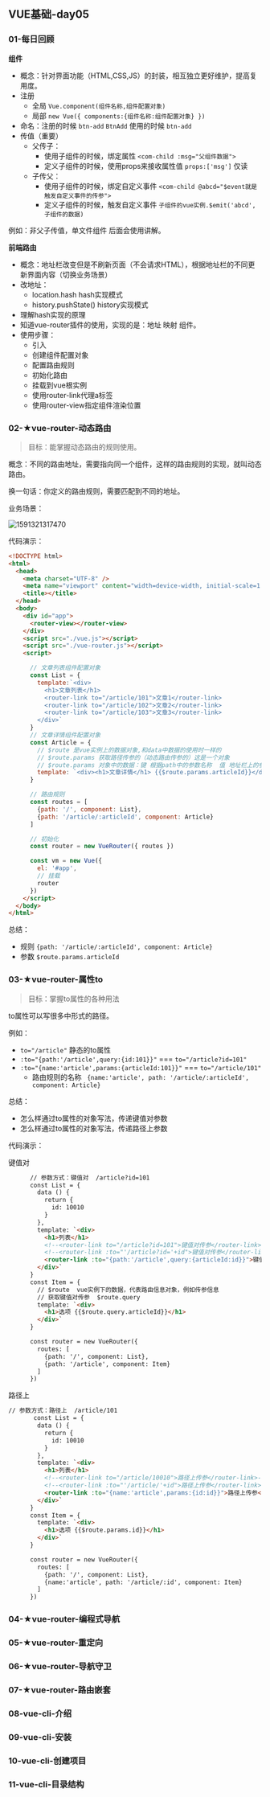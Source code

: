 ## VUE基础-day05



### 01-每日回顾

**组件**

- 概念：针对界面功能（HTML,CSS,JS）的封装，相互独立更好维护，提高复用度。
- 注册
  - 全局 `Vue.component(组件名称,组件配置对象)`
  - 局部 `new Vue({ components:{组件名称:组件配置对象} })`
- 命名：注册的时候 `btn-add`  `BtnAdd`  使用的时候 `btn-add`
- 传值（重要）
  - 父传子：
    - 使用子组件的时候，绑定属性   `<com-child :msg="父组件数据">`
    - 定义子组件的时候，使用props来接收属性值  `props:['msg']`   仅读
  - 子传父：
    - 使用子组件的时候，绑定自定义事件  `<com-child @abcd="$event就是触发自定义事件的传参">`
    - 定义子组件的时候，触发自定义事件 `子组件的vue实例.$emit('abcd',子组件的数据)`

例如：非父子传值，单文件组件  后面会使用讲解。



**前端路由**

- 概念：地址栏改变但是不刷新页面（不会请求HTML），根据地址栏的不同更新界面内容（切换业务场景）
- 改地址：
  - location.hash       hash实现模式
  - history.pushState()    history实现模式
- 理解hash实现的原理
- 知道vue-router插件的使用，实现的是：地址  映射  组件。
- 使用步骤：
  - 引入
  - 创建组件配置对象
  - 配置路由规则
  - 初始化路由
  - 挂载到vue根实例
  - 使用router-link代理a标签
  - 使用router-view指定组件渲染位置





### 02-★vue-router-动态路由

> 目标：能掌握动态路由的规则使用。

概念：不同的路由地址，需要指向同一个组件，这样的路由规则的实现，就叫动态路由。

换一句话：你定义的路由规则，需要匹配到不同的地址。

业务场景：

![1591321317470](docs/media/1591321317470.png)

代码演示：

```html
<!DOCTYPE html>
<html>
  <head>
    <meta charset="UTF-8" />
    <meta name="viewport" content="width=device-width, initial-scale=1.0" />
    <title></title>
  </head>
  <body>
    <div id="app">
      <router-view></router-view>
    </div>
    <script src="./vue.js"></script>
    <script src="./vue-router.js"></script>
    <script>

      // 文章列表组件配置对象
      const List = {
        template:`<div>
          <h1>文章列表</h1>
          <router-link to="/article/101">文章1</router-link>  
          <router-link to="/article/102">文章2</router-link>  
          <router-link to="/article/103">文章3</router-link>  
        </div>`
      }
      // 文章详情组件配置对象
      const Article = {
        // $route 是vue实例上的数据对象,和data中数据的使用时一样的
        // $route.params 获取路径传参的（动态路由传参的）这是一个对象
        // $route.params 对象中的数据：键 根据path中的参数名称  值 地址栏上的参数数据了
        template: `<div><h1>文章详情</h1> {{$route.params.articleId}}</div>`
      }

      // 路由规则
      const routes = [
        {path: '/', component: List},
        {path: '/article/:articleId', component: Article}
      ]

      // 初始化
      const router = new VueRouter({ routes })

      const vm = new Vue({
        el: '#app',
        // 挂载
        router
      })
    </script>
  </body>
</html>
```

总结：

- 规则 `{path: '/article/:articleId', component: Article}`
- 参数 `$route.params.articleId`



### 03-★vue-router-属性to

> 目标：掌握to属性的各种用法

to属性可以写很多中形式的路径。

例如：

- `to="/article"`    静态的to属性
- `:to="{path:'/article',query:{id:101}}"`  === `to="/article?id=101"`
- `:to="{name:'article',params:{articleId:101}}"`  === `to="/article/101"`
  - 路由规则的名称  ` {name:'article', path: '/article/:articleId', component: Article}`

总结：

- 怎么样通过to属性的对象写法，传递键值对参数
- 怎么样通过to属性的对象写法，传递路径上参数

代码演示：

键值对

```html
      // 参数方式：键值对  /article?id=101
      const List = {
        data () {
          return {
            id: 10010
          }
        },
        template: `<div>
          <h1>列表</h1>
          <!--<router-link to="/article?id=101">键值对传参</router-link>--> 
          <!--<router-link :to="'/article?id='+id">键值对传参</router-link>-->
          <router-link :to="{path:'/article',query:{articleId:id}}">键值对传参</router-link>
        </div>`
      }
      const Item = {
        // $route  vue实例下的数据，代表路由信息对象，例如传参信息
        // 获取键值对传参  $route.query
        template: `<div>
          <h1>选项 {{$route.query.articleId}}</h1>
        </div>`
      }

      const router = new VueRouter({
        routes: [
          {path: '/', component: List},
          {path: '/article', component: Item}
        ]
      })
```

路径上

```html
// 参数方式：路径上  /article/101
       const List = {
        data () {
          return {
            id: 10010
          }
        },
        template: `<div>
          <h1>列表</h1>
          <!--<router-link to="/article/10010">路径上传参</router-link>-->
          <!--<router-link :to="'/article/'+id">路径上传参</router-link>-->
          <router-link :to="{name:'article',params:{id:id}}">路径上传参</router-link>
        </div>`
      }
      const Item = {
        template: `<div>
          <h1>选项 {{$route.params.id}}</h1>
        </div>`
      }

      const router = new VueRouter({
        routes: [
          {path: '/', component: List},
          {name:'article', path: '/article/:id', component: Item}
        ]
      })
```





### 04-★vue-router-编程式导航



### 05-★vue-router-重定向



### 06-★vue-router-导航守卫



### 07-★vue-router-路由嵌套



### 08-vue-cli-介绍



### 09-vue-cli-安装



### 10-vue-cli-创建项目



### 11-vue-cli-目录结构



